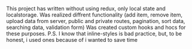 This project has written without using redux, only local state and localstorage.
Was realized diffrent functionality (add item, remove item, upload data from server, public and private routes, pagination, sort data, searching data, validation form)
Was created custom hooks and hocs for these purposes.
P.S. I know that inline-styles is bad practice, but, to be honest, i used ones because of i wanted to save time
